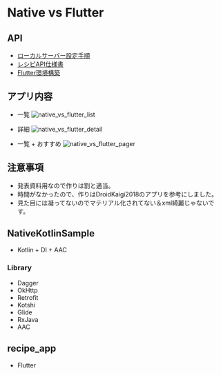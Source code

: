 # Native vs Flutter
## API
- [ローカルサーバー設定手順](https://github.com/nyanc0/Android/wiki/ローカルサーバー設定手順)
- [レシピAPI仕様書](https://github.com/nyanc0/Android/wiki/レシピAPI仕様書)
- [Flutter環境構築](https://qiita.com/mkosuke/items/7957e71968aefc6558be)

## アプリ内容
- 一覧
![native_vs_flutter_list](https://github.com/nyanc0/Android/blob/image/gifs/native_vs_flutter_list.gif)

- 詳細
![native_vs_flutter_detail](https://github.com/nyanc0/Android/blob/image/gifs/native_vs_flutter_detail.gif)

- 一覧 + おすすめ
![native_vs_flutter_pager](https://github.com/nyanc0/Android/blob/image/gifs/native_vs_flutter_pager.gif)

## 注意事項
- 発表資料用なので作りは割と適当。
- 時間がなかったので、作りはDroidKaigi2018のアプリを参考にしました。
- 見た目には凝ってないのでマテリアル化されてない＆xml綺麗じゃないです。

## NativeKotlinSample
- Kotlin + DI + AAC

### Library
- Dagger
- OkHttp
- Retrofit
- Kotshi
- Glide
- RxJava
- AAC

## recipe_app
- Flutter
